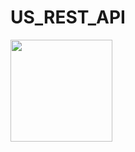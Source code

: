 # US_REST_API

[<img src="https://cdn.gomix.com/2bdfb3f8-05ef-4035-a06e-2043962a3a13%2Fremix-button.svg" width="163px" />](https:glitch.com/edit/#!/import/github/ralphleestone/US_REST_API)